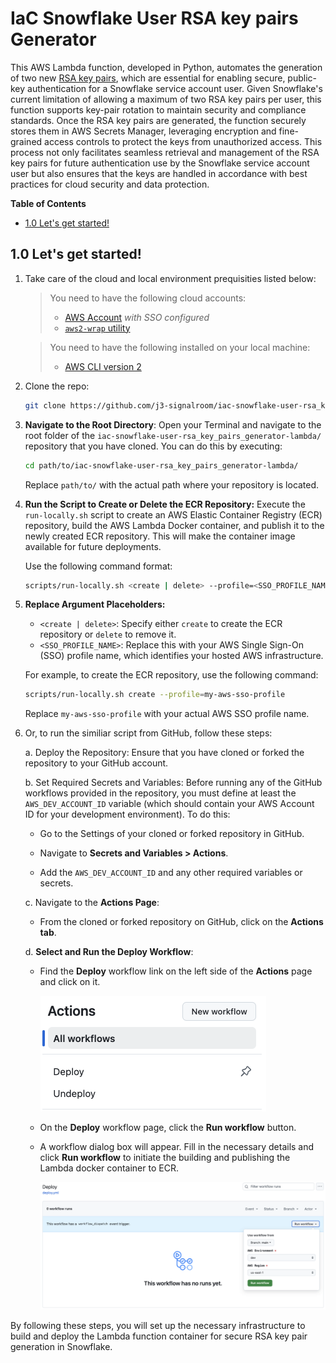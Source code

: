 # IaC Snowflake User RSA key pairs Generator
This AWS Lambda function, developed in Python, automates the generation of two new [RSA key pairs](https://github.com/j3-signalroom/j3-techstack-lexicon/blob/main/cryptographic-glossary.md#rsa-key-pair), which are essential for enabling secure, public-key authentication for a Snowflake service account user. Given Snowflake's current limitation of allowing a maximum of two RSA key pairs per user, this function supports key-pair rotation to maintain security and compliance standards. Once the RSA key pairs are generated, the function securely stores them in AWS Secrets Manager, leveraging encryption and fine-grained access controls to protect the keys from unauthorized access. This process not only facilitates seamless retrieval and management of the RSA key pairs for future authentication use by the Snowflake service account user but also ensures that the keys are handled in accordance with best practices for cloud security and data protection.

**Table of Contents**

<!-- toc -->
+ [1.0 Let's get started!](#10-lets-get-started)
<!-- tocstop -->

## 1.0 Let's get started!
1. Take care of the cloud and local environment prequisities listed below:
    > You need to have the following cloud accounts:
    > - [AWS Account](https://signin.aws.amazon.com/) *with SSO configured*
    > - [`aws2-wrap` utility](https://pypi.org/project/aws2-wrap/#description)

    > You need to have the following installed on your local machine:
    > - [AWS CLI version 2](https://docs.aws.amazon.com/cli/latest/userguide/getting-started-install.html)

2. Clone the repo:
    ```bash
    git clone https://github.com/j3-signalroom/iac-snowflake-user-rsa_key_pairs_generator-lambda.git
    ```

3. **Navigate to the Root Directory**: Open your Terminal and navigate to the root folder of the `iac-snowflake-user-rsa_key_pairs_generator-lambda/` repository that you have cloned. You can do this by executing:

   ```bash
   cd path/to/iac-snowflake-user-rsa_key_pairs_generator-lambda/
   ```

   Replace `path/to/` with the actual path where your repository is located.

4. **Run the Script to Create or Delete the ECR Repository:**  Execute the `run-locally.sh` script to create an AWS Elastic Container Registry (ECR) repository, build the AWS Lambda Docker container, and publish it to the newly created ECR repository. This will make the container image available for future deployments.

    Use the following command format:

    ```bash
    scripts/run-locally.sh <create | delete> --profile=<SSO_PROFILE_NAME>
    ```

5. **Replace Argument Placeholders:**
   - `<create | delete>`: Specify either `create` to create the ECR repository or `delete` to remove it.
   - `<SSO_PROFILE_NAME>`: Replace this with your AWS Single Sign-On (SSO) profile name, which identifies your hosted AWS infrastructure.

    For example, to create the ECR repository, use the following command:
    ```bash
    scripts/run-locally.sh create --profile=my-aws-sso-profile
    ```
    Replace `my-aws-sso-profile` with your actual AWS SSO profile name.

6. Or, to run the similiar script from GitHub, follow these steps:

    a. Deploy the Repository: Ensure that you have cloned or forked the repository to your GitHub account.

    b. Set Required Secrets and Variables: Before running any of the GitHub workflows provided in the repository, you must define at least the `AWS_DEV_ACCOUNT_ID` variable (which should contain your AWS Account ID for your development environment). To do this:

    - Go to the Settings of your cloned or forked repository in GitHub.

    - Navigate to **Secrets and Variables > Actions**.

    - Add the `AWS_DEV_ACCOUNT_ID` and any other required variables or secrets.

    c. Navigate to the **Actions Page**:

    - From the cloned or forked repository on GitHub, click on the **Actions tab**.

    d. **Select and Run the Deploy Workflow**:

    - Find the **Deploy** workflow link on the left side of the **Actions** page and click on it.

        ![github-actions-workflows-screenshot](.blog/images/github-actions-workflows-screenshot.png)

    - On the **Deploy** workflow page, click the **Run workflow** button.

    - A workflow dialog box will appear. Fill in the necessary details and click **Run workflow** to initiate the building and publishing the Lambda docker container to ECR.

        ![github-deploy-workflow-screenshot](.blog/images/github-deploy-workflow-screenshot.png)

By following these steps, you will set up the necessary infrastructure to build and deploy the Lambda function container for secure RSA key pair generation in Snowflake.
